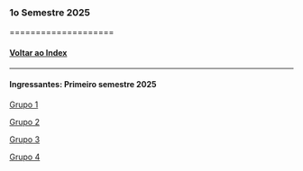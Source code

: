 
### 1o Semestre 2025
====================
#### [Voltar ao Index](README.md)

* * *
#### Ingressantes: Primeiro semestre 2025

[Grupo 1](https://github.com/nicolassilv04/SentinelaAI)

[Grupo 2](https://dev.azure.com/GAINORD/Sem%C3%A1foro%20Inteligente)

[Grupo 3]()

[Grupo 4]()

